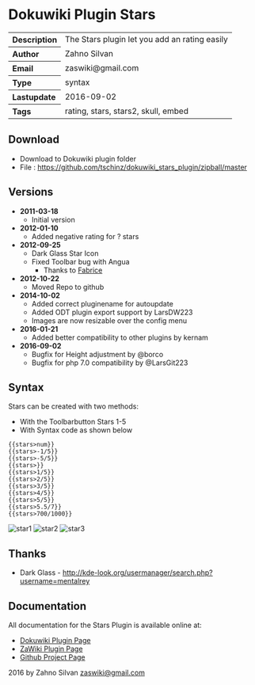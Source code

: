 # Dokuwiki Plugin Stars

<table>
  <tr>
    <th align="left">Description</th>
    <td>The Stars plugin let you add an rating easily</td>
  </tr>
  <tr>
    <th align="left">Author</th>
    <td>Zahno Silvan</td>
  </tr>
  <tr>
    <th align="left">Email</th>
    <td>zaswiki@gmail.com</td>
  </tr>
  <tr>
    <th align="left">Type</th>
    <td>syntax</td>
  </tr>
  <tr>
    <th align="left">Lastupdate</th>
    <td>2016-09-02</td>
  </tr>
  <tr>
    <th align="left">Tags</th>
    <td>rating, stars, stars2, skull, embed</td>
  </tr>
</table>

## Download
* Download to Dokuwiki plugin folder
* File     : https://github.com/tschinz/dokuwiki_stars_plugin/zipball/master

## Versions
* **2011-03-18**
  * Initial version
* **2012-01-10**
  * Added negative rating for ? stars
* **2012-09-25**
  * Dark Glass Star Icon
  * Fixed Toolbar bug with Angua
    * Thanks to  [Fabrice](fabrice@chtiland.com)
* **2012-10-22**
  * Moved Repo to github
* **2014-10-02**
  * Added correct pluginename for autoupdate
  * Added ODT plugin export support by LarsDW223
  * Images are now resizable over the config menu
* **2016-01-21**
  * Added better compatibility to other plugins by kernam
* **2016-09-02**
  * Bugfix for Height adjustment by @borco
  * Bugfix for php 7.0 compatibility by @LarsGit223
  
## Syntax
Stars can be created with two methods:
  - With the Toolbarbutton Stars 1-5
  - With Syntax code as shown below

```
{{stars>num}}
{{stars>-1/5}}
{{stars>-5/5}}
{{stars>}}
{{stars>1/5}}
{{stars>2/5}}
{{stars>3/5}}
{{stars>4/5}}
{{stars>5/5}}
{{stars>5.5/7}}
{{stars>700/1000}}
```
![star1](https://raw.github.com/tschinz/dokuwiki_stars_plugin/master/images/fullstar.png)
![star2](https://raw.github.com/tschinz/dokuwiki_stars_plugin/master/images/halfstar.png)
![star3](https://raw.github.com/tschinz/dokuwiki_stars_plugin/master/images/emptystar.png)

## Thanks
  * Dark Glass - http://kde-look.org/usermanager/search.php?username=mentalrey

## Documentation

All documentation for the Stars Plugin is available online at:

  * [Dokuwiki Plugin Page](http://dokuwiki.org/plugin:stars2)
  * [ZaWiki Plugin Page](http://zawiki.zapto.org/doku.php/tschinz:dw_stars)
  * [Github Project Page](https://github.com/tschinz/dokuwiki_stars_plugin)

2016 by Zahno Silvan <zaswiki@gmail.com>
